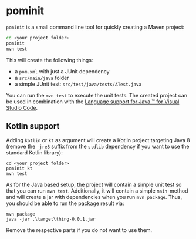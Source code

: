 # pominit
`pominit` is a small command line tool for quickly creating a Maven project: 

```bash
cd <your project folder>
pominit
mvn test
```

This will create the following things:

* a `pom.xml` with just a JUnit dependency
* a `src/main/java` folder
* a simple JUnit test: `src/test/java/tests/ATest.java`

You can run the `mvn test` to execute the unit tests. The created project can
be used in combination with the 
[Language support for Java ™ for Visual Studio Code](https://github.com/redhat-developer/vscode-java).

## Kotlin support
Adding `kotlin` or `kt` as argument will create a Kotlin project targeting
Java 8 (remove the `-jre8` suffix from the `stdlib` dependency if you want to
use the standard Kotlin library):

```
cd <your project folder>
pominit kt
mvn test
```

As for the Java based setup, the project will contain a simple unit test so that
you can run `mvn test`. Additionally, it will contain a simple `main`-method
and will create a jar with dependencies when you run `mvn package`. Thus, you
should be able to run the package result via:

```
mvn package
java -jar .\target\thing-0.0.1.jar
```

Remove the respective parts if you do not want to use them.
